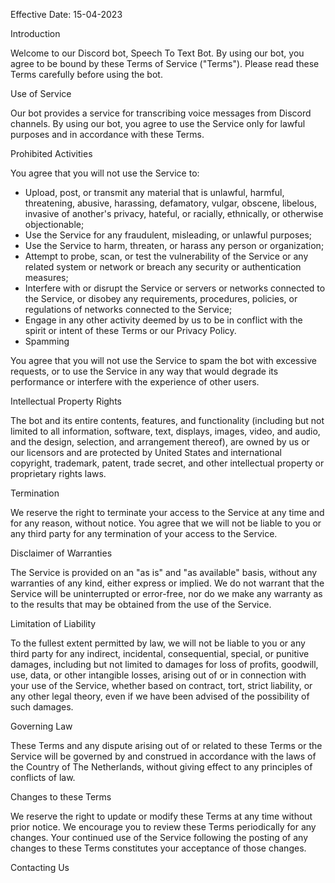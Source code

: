 Effective Date: 15-04-2023

Introduction

Welcome to our Discord bot, Speech To Text Bot. By using our bot, you agree to be bound by these Terms of Service ("Terms"). Please read these Terms carefully before using the bot.

Use of Service

Our bot provides a service for transcribing voice messages from Discord channels. By using our bot, you agree to use the Service only for lawful purposes and in accordance with these Terms.

Prohibited Activities

You agree that you will not use the Service to:

- Upload, post, or transmit any material that is unlawful, harmful, threatening, abusive, harassing, defamatory, vulgar, obscene, libelous, invasive of another's privacy, hateful, or racially, ethnically, or otherwise objectionable;
- Use the Service for any fraudulent, misleading, or unlawful purposes;
- Use the Service to harm, threaten, or harass any person or organization;
- Attempt to probe, scan, or test the vulnerability of the Service or any related system or network or breach any security or authentication measures;
- Interfere with or disrupt the Service or servers or networks connected to the Service, or disobey any requirements, procedures, policies, or regulations of networks connected to the Service;
- Engage in any other activity deemed by us to be in conflict with the spirit or intent of these Terms or our Privacy Policy.
- Spamming

You agree that you will not use the Service to spam the bot with excessive requests, or to use the Service in any way that would degrade its performance or interfere with the experience of other users.

Intellectual Property Rights

The bot and its entire contents, features, and functionality (including but not limited to all information, software, text, displays, images, video, and audio, and the design, selection, and arrangement thereof), are owned by us or our licensors and are protected by United States and international copyright, trademark, patent, trade secret, and other intellectual property or proprietary rights laws.

Termination

We reserve the right to terminate your access to the Service at any time and for any reason, without notice. You agree that we will not be liable to you or any third party for any termination of your access to the Service.

Disclaimer of Warranties

The Service is provided on an "as is" and "as available" basis, without any warranties of any kind, either express or implied. We do not warrant that the Service will be uninterrupted or error-free, nor do we make any warranty as to the results that may be obtained from the use of the Service.

Limitation of Liability

To the fullest extent permitted by law, we will not be liable to you or any third party for any indirect, incidental, consequential, special, or punitive damages, including but not limited to damages for loss of profits, goodwill, use, data, or other intangible losses, arising out of or in connection with your use of the Service, whether based on contract, tort, strict liability, or any other legal theory, even if we have been advised of the possibility of such damages.

Governing Law

These Terms and any dispute arising out of or related to these Terms or the Service will be governed by and construed in accordance with the laws of the Country of The Netherlands, without giving effect to any principles of conflicts of law.

Changes to these Terms

We reserve the right to update or modify these Terms at any time without prior notice. We encourage you to review these Terms periodically for any changes. Your continued use of the Service following the posting of any changes to these Terms constitutes your acceptance of those changes.

Contacting Us
